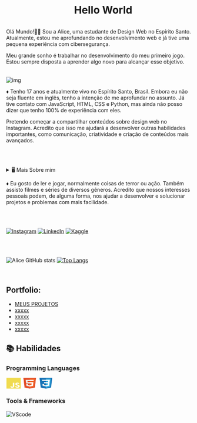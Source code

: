 <!--título-->
<div id="user-content-toc">
  <ul align="center">
    <summary><h1 style="display: inline-block">Hello World</h1></summary>
</div>

<!-- Presentation -->
<p>
   Olá Mundo!🖖🏻 Sou a Alice, uma estudante de Design Web no Espírito Santo. Atualmente, estou me aprofundando no desenvolvimento web e já tive uma pequena experiência com cibersegurança.

Meu grande sonho é trabalhar no desenvolvimento do meu primeiro jogo. Estou sempre disposta a aprender algo novo para alcançar esse objetivo.

<br>

<!-- GIF -->
<img align="center" alt="img" src="https://i.pinimg.com/originals/dc/0b/e1/dc0be1e02f1aa1f113b217facb3a9109.gif" />

<br>

♦️ Tenho 17 anos e atualmente vivo no Espírito Santo, Brasil. Embora eu não seja fluente em inglês, tenho a intenção de me aprofundar no assunto. Já tive contato com JavaScript, HTML, CSS e Python, mas ainda não posso dizer que tenho 100% de experiência com eles.

Pretendo começar a compartilhar conteúdos sobre design web no Instagram. Acredito que isso me ajudará a desenvolver outras habilidades importantes, como comunicação, criatividade e criação de conteúdos mais avançados.
</p>

<br><br>

<!-- Dropdown -->
<details>
  <summary>🖥️ Mais Sobre mim</summary>
  </details>
  <p>
♦️ Eu gosto de ler e jogar, normalmente coisas de terror ou ação. Também assisto filmes e séries de diversos gêneros. Acredito que nossos interesses pessoais podem, de alguma forma, nos ajudar a desenvolver e solucionar projetos e problemas com mais facilidade.
  </p>
<br><br>

<!-- Links -->
[![Instagram](https://img.shields.io/badge/Instagram-E4405F?style=for-the-badge&logo=instagram&logoColor=white)](https://www.instagram.com/lice_code/)
[![LinkedIn](https://img.shields.io/badge/LinkedIn-0077B5?style=for-the-badge&logo=linkedin&logoColor=white)](https://www.linkedin.com/in/alice-dos-passos-silva-9a6393307/)
[![Kaggle](https://img.shields.io/badge/Kaggle-20BEFF?style=for-the-badge&logo=Kaggle&logoColor=white)](x)

<br><br>

<!-- GithubStats -->
![Alice GitHub stats](https://github-readme-stats.vercel.app/api?username=lice-code&show_icons=true&theme=gotham)
[![Top Langs](https://github-readme-stats.vercel.app/api/top-langs/?username=lice-code&show_icons=true&theme=gotham)](https://github.com/lice-code/github-readme-stats)

<br>

<!-- Portfolio -->
## Portfolio:
- [MEUS PROJETOS]([x](https://github.com/lice-code/projetos_alice.git))
- [xxxxx](x)
- [xxxxx](x)
- [xxxxx](x)
- [xxxxx](x)


## 📚 Habilidades
<!-- Skills: Programming Languages -->
  <div style="flex-basis: 48%;">
    <h3>Programming Languages</h3>
    <img align="center" alt="Js" height="30" width="40" src="https://raw.githubusercontent.com/devicons/devicon/master/icons/javascript/javascript-plain.svg">
    <img align="center" alt="HTML" height="30" width="40" src="https://raw.githubusercontent.com/devicons/devicon/master/icons/html5/html5-original.svg">
    <img align="center" alt="CSS" height="30" width="40" src="https://raw.githubusercontent.com/devicons/devicon/master/icons/css3/css3-original.svg">
  </div>
  
  <!-- Skills: Tools & Frameworks -->
  <div style="flex-basis: 48%;">
    <h3>Tools & Frameworks</h3>
    <img align="center" alt="VScode" height="30" width="40" src="https://cdn.jsdelivr.net/gh/devicons/devicon/icons/vscode/vscode-original.svg">

  </div>

